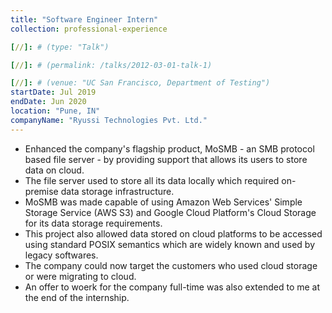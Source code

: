 ```yaml
---
title: "Software Engineer Intern"
collection: professional-experience

[//]: # (type: "Talk")

[//]: # (permalink: /talks/2012-03-01-talk-1)

[//]: # (venue: "UC San Francisco, Department of Testing")
startDate: Jul 2019
endDate: Jun 2020
location: "Pune, IN"
companyName: "Ryussi Technologies Pvt. Ltd."
---
```


<ul>
    <li>Enhanced the company's flagship product, MoSMB - an SMB protocol based file server - by providing support that allows its users to store data on cloud.</li>
    <li>The file server used to store all its data locally which required on-premise data storage infrastructure.</li>
    <li>MoSMB was made capable of using Amazon Web Services' Simple Storage Service (AWS S3) and Google Cloud Platform's Cloud Storage for its data storage requirements.</li>
    <li>This project also allowed data stored on cloud platforms to be accessed using standard POSIX semantics which are widely known and used by legacy softwares.</li>
    <li>The company could now target the customers who used cloud storage or were migrating to cloud.</li>
    <li>An offer to woerk for the company full-time was also extended to me at the end of the internship.</li>
</ul>